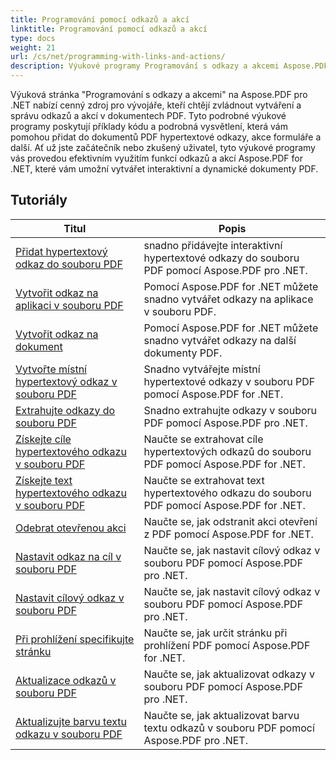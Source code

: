 ```yaml
---
title: Programování pomocí odkazů a akcí
linktitle: Programování pomocí odkazů a akcí
type: docs
weight: 21
url: /cs/net/programming-with-links-and-actions/
description: Výukové programy Programování s odkazy a akcemi Aspose.PDF for .NET jsou komplexním zdrojem pro zvládnutí vytváření a správy interaktivních odkazů v dokumentech PDF.
---
```

Výuková stránka "Programování s odkazy a akcemi" na Aspose.PDF pro .NET nabízí cenný zdroj pro vývojáře, kteří chtějí zvládnout vytváření a správu odkazů a akcí v dokumentech PDF. Tyto podrobné výukové programy poskytují příklady kódu a podrobná vysvětlení, která vám pomohou přidat do dokumentů PDF hypertextové odkazy, akce formuláře a další. Ať už jste začátečník nebo zkušený uživatel, tyto výukové programy vás provedou efektivním využitím funkcí odkazů a akcí Aspose.PDF for .NET, které vám umožní vytvářet interaktivní a dynamické dokumenty PDF.

## Tutoriály
| Titul | Popis |
| --- | --- | 
| [Přidat hypertextový odkaz do souboru PDF](./add-hyperlink/) | snadno přidávejte interaktivní hypertextové odkazy do souboru PDF pomocí Aspose.PDF pro .NET. |  
| [Vytvořit odkaz na aplikaci v souboru PDF](./create-application-link/) | Pomocí Aspose.PDF for .NET můžete snadno vytvářet odkazy na aplikace v souboru PDF. |  
| [Vytvořit odkaz na dokument](./create-document-link/) | Pomocí Aspose.PDF for .NET můžete snadno vytvářet odkazy na další dokumenty PDF. |  
| [Vytvořte místní hypertextový odkaz v souboru PDF](./create-local-hyperlink/) | Snadno vytvářejte místní hypertextové odkazy v souboru PDF pomocí Aspose.PDF for .NET. |  
| [Extrahujte odkazy do souboru PDF](./extract-links/) | Snadno extrahujte odkazy v souboru PDF pomocí Aspose.PDF pro .NET. |  
| [Získejte cíle hypertextového odkazu v souboru PDF](./get-hyperlink-destinations/) | Naučte se extrahovat cíle hypertextových odkazů do souboru PDF pomocí Aspose.PDF for .NET. |  
| [Získejte text hypertextového odkazu v souboru PDF](./get-hyperlink-text/) | Naučte se extrahovat text hypertextového odkazu do souboru PDF pomocí Aspose.PDF for .NET. |  
| [Odebrat otevřenou akci](./remove-open-action/) | Naučte se, jak odstranit akci otevření z PDF pomocí Aspose.PDF for .NET. |  
| [Nastavit odkaz na cíl v souboru PDF](./set-destination-link/) | Naučte se, jak nastavit cílový odkaz v souboru PDF pomocí Aspose.PDF pro .NET. |  
| [Nastavit cílový odkaz v souboru PDF](./set-target-link/) | Naučte se, jak nastavit cílový odkaz v souboru PDF pomocí Aspose.PDF pro .NET. |  
| [Při prohlížení specifikujte stránku](./specify-page-when-viewing/) | Naučte se, jak určit stránku při prohlížení PDF pomocí Aspose.PDF for .NET. |  
| [Aktualizace odkazů v souboru PDF](./update-links/) | Naučte se, jak aktualizovat odkazy v souboru PDF pomocí Aspose.PDF pro .NET. |  
| [Aktualizujte barvu textu odkazu v souboru PDF](./update-link-text-color/) | Naučte se, jak aktualizovat barvu textu odkazů v souboru PDF pomocí Aspose.PDF pro .NET. |  